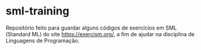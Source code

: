 # sml-training
Repositório feito para guardar alguns códigos de exercícios em SML (Standard ML) do site https://exercism.org/, a fim de ajudar na disciplina de Linguagens de Programação. 
